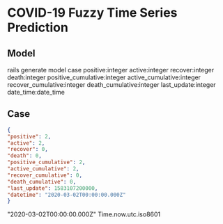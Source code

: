 # COVID-19 Fuzzy Time Series Prediction

## Model

rails generate model case positive:integer active:integer recover:integer death:integer positive_cumulative:integer active_cumulative:integer recover_cumulative:integer death_cumulative:integer last_update:integer date_time:date_time

## Case

```json
{
"positive": 2,
"active": 2,
"recover": 0,
"death": 0,
"positive_cumulative": 2,
"active_cumulative": 2,
"recover_cumulative": 0,
"death_cumulative": 0,
"last_update": 1583107200000,
"datetime": "2020-03-02T00:00:00.000Z"
}
```
"2020-03-02T00:00:00.000Z"
Time.now.utc.iso8601
